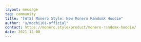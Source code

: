 ```yaml
---
layout: message
tag: community
title: "[WTS] Monero Style: New Monero RandomX Hoodie"
author: "u/mochi101-official"	
contact: https://monero.style/product/monero-randomx-hoodie/
date: 2021-12-08
---
```


